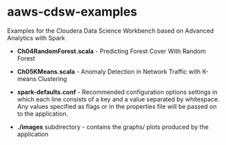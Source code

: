 # aaws-cdsw-examples
Examples for the Cloudera Data Science Workbench based on Advanced Analytics with Spark

* **Ch04RandomForest.scala** - Predicting Forest Cover With Random Forest

* **Ch05KMeans.scala** - Anomaly Detection in Network Traffic with K-means Clustering

* **spark-defaults.conf** - Recommended configuration options settings in which each line
  consists of a key and a value separated by whitespace. Any values specified as flags or 
  in the properties file will be passed on to the application.

* **./images** subdirectory - contains the graphs/ plots produced by the application
